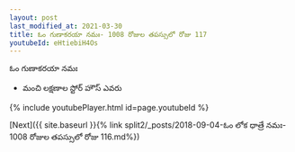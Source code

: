 ```yaml
---
layout: post
last_modified_at: 2021-03-30
title: ఓం గుణాకరయా నమః- 1008 రోజుల తపస్సులో రోజు 117
youtubeId: eHtiebiH4Os
---
```

 
 
 ఓం గుణాకరయా నమః  
 
 -  మంచి లక్షణాల స్టోర్ హౌస్ ఎవరు 
 
  
 
  
 
 
 
 
 
 


{% include youtubePlayer.html id=page.youtubeId %}
 
[Next]({{ site.baseurl }}{% link  split2/_posts/2018-09-04-ఓం లోక ధాత్రే నమః- 1008 రోజుల తపస్సులో రోజు 116.md%})
 
